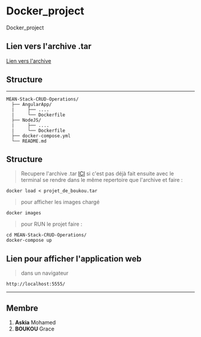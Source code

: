 # Docker_project
Docker_project

## Lien vers l'archive .tar

[Lien vers l'archive](https://www.google.com)

## Structure
---
```
MEAN-Stack-CRUD-Operations/
  ├── AngularApp/
  |     ├── ....
  |     └── Dockerfile
  ├── NodeJS/
  |     ├── ....
  |     └── Dockerfile
  ├── docker-compose.yml
  └── README.md
```

## Structure
> Recupere l'archive .tar [ICI](https://www.google.com) si c'est pas déjà fait
> ensuite avec le terminal se rendre dans le même repertoire que l'archive et faire :
```
docker load < projet_de_boukou.tar
```
> pour afficher les images chargé
```
docker images
```
> pour RUN le projet faire :
```
cd MEAN-Stack-CRUD-Operations/
docker-compose up
```

## Lien pour afficher l'application web
> dans un navigateur
```
http://localhost:5555/
```

---
## Membre 
1. **Askia** Mohamed
2. **BOUKOU** Grace
